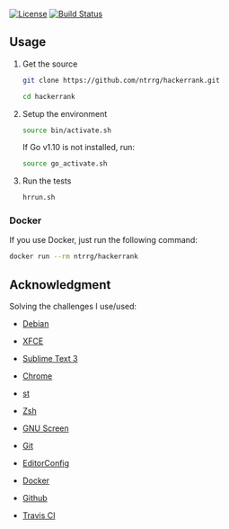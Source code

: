 [![License](https://img.shields.io/badge/license-MIT-blue.svg)](https://github.com/ntrrg/hackerrank/raw/master/LICENSE)
[![Build Status](https://travis-ci.org/ntrrg/hackerrank.svg?branch=master)](https://travis-ci.org/ntrrg/hackerrank)

## Usage

1. Get the source

   ```sh
   git clone https://github.com/ntrrg/hackerrank.git
   ```

   ```sh
   cd hackerrank
   ```

2. Setup the environment

   ```sh
   source bin/activate.sh
   ```

   If Go v1.10 is not installed, run:

   ```sh
   source go_activate.sh
   ```

3. Run the tests

   ```sh
   hrrun.sh
   ```

### Docker

If you use Docker, just run the following command:

```sh
docker run --rm ntrrg/hackerrank
```

## Acknowledgment

Solving the challenges I use/used:

* [Debian](https://www.debian.org/)

* [XFCE](https://xfce.org/)

* [Sublime Text 3](https://www.sublimetext.com/3)

* [Chrome](https://www.google.com/chrome/browser/desktop/index.html)

* [st](https://st.suckless.org/)

* [Zsh](http://www.zsh.org/)

* [GNU Screen](https://www.gnu.org/software/screen)

* [Git](https://git-scm.com/)

* [EditorConfig](http://editorconfig.org/)

* [Docker](https://docker.com)

* [Github](https://github.com)

* [Travis CI](https://travis-ci.org)
